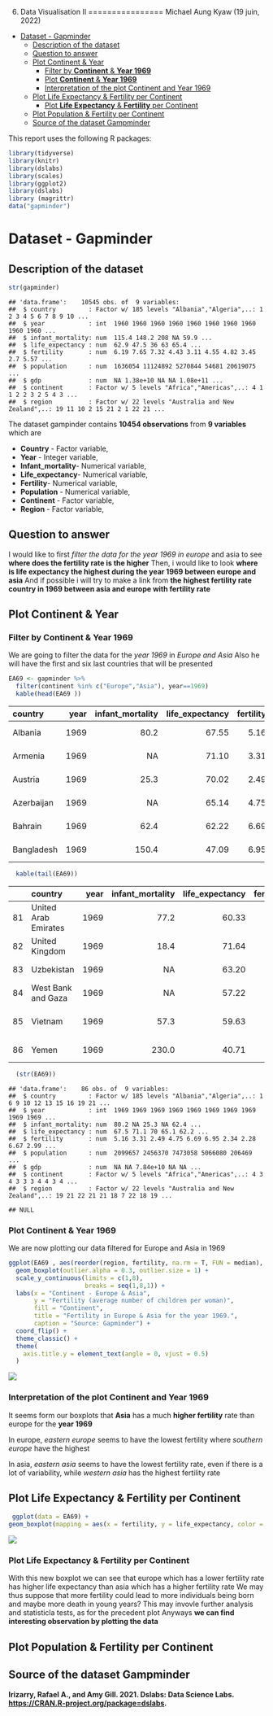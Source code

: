 6. Data Visualisation II
================
Michael Aung Kyaw
(19 juin, 2022)

-   [Dataset - Gapminder](#dataset---gapminder)
    -   [Description of the dataset](#description-of-the-dataset)
    -   [Question to answer](#question-to-answer)
    -   [Plot Continent & Year](#plot-continent--year)
        -   [Filter by **Continent** & **Year
            1969**](#filter-by-continent--year-1969)
        -   [Plot **Continent** & **Year
            1969**](#plot-continent--year-1969)
        -   [Interpretation of the plot Continent and Year
            1969](#interpretation-of-the-plot-continent-and-year-1969)
    -   [Plot Life Expectancy & Fertility per
        Continent](#plot-life-expectancy--fertility-per-continent)
        -   [Plot **Life Expectancy** & **Fertility** per
            Continent](#plot-life-expectancy--fertility-per-continent-1)
    -   [Plot Population & Fertility per
        Continent](#plot-population--fertility-per-continent)
    -   [Source of the dataset
        Gampminder](#source-of-the-dataset-gampminder)

This report uses the following R packages:

``` r
library(tidyverse)
library(knitr)
library(dslabs)
library(scales)
library(ggplot2)
library(dslabs)
library (magrittr)
data("gapminder")
```

# Dataset - Gapminder

## Description of the dataset

``` r
str(gapminder)
```

    ## 'data.frame':    10545 obs. of  9 variables:
    ##  $ country         : Factor w/ 185 levels "Albania","Algeria",..: 1 2 3 4 5 6 7 8 9 10 ...
    ##  $ year            : int  1960 1960 1960 1960 1960 1960 1960 1960 1960 1960 ...
    ##  $ infant_mortality: num  115.4 148.2 208 NA 59.9 ...
    ##  $ life_expectancy : num  62.9 47.5 36 63 65.4 ...
    ##  $ fertility       : num  6.19 7.65 7.32 4.43 3.11 4.55 4.82 3.45 2.7 5.57 ...
    ##  $ population      : num  1636054 11124892 5270844 54681 20619075 ...
    ##  $ gdp             : num  NA 1.38e+10 NA NA 1.08e+11 ...
    ##  $ continent       : Factor w/ 5 levels "Africa","Americas",..: 4 1 1 2 2 3 2 5 4 3 ...
    ##  $ region          : Factor w/ 22 levels "Australia and New Zealand",..: 19 11 10 2 15 21 2 1 22 21 ...

The dataset gampinder contains **10454 observations** from **9
variables** which are

-   **Country** - Factor variable,
-   **Year** - Integer variable,
-   **Infant_mortality**- Numerical variable,
-   **Life_expectancy**- Numerical variable,
-   **Fertility**- Numerical variable,
-   **Population** - Numerical variable,
-   **Continent** - Factor variable,
-   **Region** - Factor variable,

## Question to answer

I would like to first *filter the data for the year 1969 in europe* and
asia to see **where does the fertility rate is the higher** Then, i
would like to look **where is life expectancy the highest during the
year 1969 between europe and asia** And if possible i will try to make a
link from **the highest fertility rate country in 1969 between asia and
europe with fertility rate**

## Plot Continent & Year

### Filter by **Continent** & **Year 1969**

We are going to filter the data for the *year 1969* in *Europe and Asia*
Also he will have the first and six last countries that will be
presented

``` r
EA69 <- gapminder %>%
  filter(continent %in% c("Europe","Asia"), year==1969)
  kable(head(EA69 ))
```

| country    | year | infant_mortality | life_expectancy | fertility | population |         gdp | continent | region          |
|:-----------|-----:|-----------------:|----------------:|----------:|-----------:|------------:|:----------|:----------------|
| Albania    | 1969 |             80.2 |           67.55 |      5.16 |    2099657 |          NA | Europe    | Southern Europe |
| Armenia    | 1969 |               NA |           71.10 |      3.31 |    2456370 |          NA | Asia      | Western Asia    |
| Austria    | 1969 |             25.3 |           70.02 |      2.49 |    7473058 | 78426465090 | Europe    | Western Europe  |
| Azerbaijan | 1969 |               NA |           65.14 |      4.75 |    5066080 |          NA | Asia      | Western Asia    |
| Bahrain    | 1969 |             62.4 |           62.22 |      6.69 |     206469 |          NA | Asia      | Western Asia    |
| Bangladesh | 1969 |            150.4 |           47.09 |      6.95 |   63422570 | 17873068964 | Asia      | Southern Asia   |

``` r
  kable(tail(EA69))
```

|     | country              | year | infant_mortality | life_expectancy | fertility | population |          gdp | continent | region             |
|:----|:---------------------|-----:|-----------------:|----------------:|----------:|-----------:|-------------:|:----------|:-------------------|
| 81  | United Arab Emirates | 1969 |             77.2 |           60.33 |      6.68 |     205570 |           NA | Asia      | Western Asia       |
| 82  | United Kingdom       | 1969 |             18.4 |           71.64 |      2.41 |   55406435 | 681308622665 | Europe    | Northern Europe    |
| 83  | Uzbekistan           | 1969 |               NA |           63.20 |      6.55 |   11599763 |           NA | Asia      | Central Asia       |
| 84  | West Bank and Gaza   | 1969 |               NA |           57.22 |      7.92 |    1124929 |           NA | Asia      | Western Asia       |
| 85  | Vietnam              | 1969 |             57.3 |           59.63 |      6.49 |   42309662 |           NA | Asia      | South-Eastern Asia |
| 86  | Yemen                | 1969 |            230.0 |           40.71 |      7.51 |    6047230 |           NA | Asia      | Western Asia       |

``` r
  (str(EA69))
```

    ## 'data.frame':    86 obs. of  9 variables:
    ##  $ country         : Factor w/ 185 levels "Albania","Algeria",..: 1 6 9 10 12 13 15 16 19 21 ...
    ##  $ year            : int  1969 1969 1969 1969 1969 1969 1969 1969 1969 1969 ...
    ##  $ infant_mortality: num  80.2 NA 25.3 NA 62.4 ...
    ##  $ life_expectancy : num  67.5 71.1 70 65.1 62.2 ...
    ##  $ fertility       : num  5.16 3.31 2.49 4.75 6.69 6.95 2.34 2.28 6.67 2.99 ...
    ##  $ population      : num  2099657 2456370 7473058 5066080 206469 ...
    ##  $ gdp             : num  NA NA 7.84e+10 NA NA ...
    ##  $ continent       : Factor w/ 5 levels "Africa","Americas",..: 4 3 4 3 3 3 4 4 3 4 ...
    ##  $ region          : Factor w/ 22 levels "Australia and New Zealand",..: 19 21 22 21 21 18 7 22 18 19 ...

    ## NULL

### Plot **Continent** & **Year 1969**

We are now plotting our data filtered for Europe and Asia in 1969

``` r
ggplot(EA69 , aes(reorder(region, fertility, na.rm = T, FUN = median), fertility, fill=continent)) +
  geom_boxplot(outlier.alpha = 0.3, outlier.size = 1) +
  scale_y_continuous(limits = c(1,8),
                     breaks = seq(1,8,1)) +
  labs(x = "Continent - Europe & Asia",
       y = "Fertility (average number of children per woman)",
       fill = "Continent",
       title = "Fertility in Europe & Asia for the year 1969.",
       caption = "Source: Gapminder") +
  coord_flip() +
  theme_classic() +
  theme(
    axis.title.y = element_text(angle = 0, vjust = 0.5)
  )
```

![](6.Data-Vizualisation-II_files/figure-gfm/plot1-1.svg)<!-- -->

### Interpretation of the plot Continent and Year 1969

It seems form our boxplots that **Asia** has a much **higher fertility**
rate than europe for the **year 1969**

In europe, *eastern europe* seems to have the lowest fertility where
*southern europe* have the highest

In asia, *eastern asia* seems to have the lowest fertility rate, even if
there is a lot of variability, while *western asia* has the highest
fertility rate

## Plot Life Expectancy & Fertility per Continent

``` r
 ggplot(data = EA69) +
geom_boxplot(mapping = aes(x = fertility, y = life_expectancy, color = continent, size = population)) + scale_x_log10()
```

![](6.Data-Vizualisation-II_files/figure-gfm/plot2-1.svg)<!-- -->

### Plot **Life Expectancy** & **Fertility** per Continent

With this new boxplot we can see that europe which has a lower fertility
rate has higher life expectancy than asia which has a higher fertility
rate We may thus suppose that more fertility could lead to more
individuals being born and maybe more death in young years? This may
invovle further analysis and statisticla tests, as for the precedent
plot Anyways **we can find interesting observation by plotting the
data**

## Plot Population & Fertility per Continent

## Source of the dataset Gampminder

**Irizarry, Rafael A., and Amy Gill. 2021. Dslabs: Data Science Labs.
<https://CRAN.R-project.org/package=dslabs>.**
